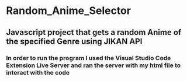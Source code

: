 # Random_Anime_Selector
## Javascript project that gets a random Anime of the specified Genre using JIKAN API
### In order to run the program I used the Visual Studio Code Extension Live Server and ran the server with my html file to interact with the code
